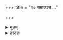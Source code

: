 +++
title = "२० सम्राजञ्च …"

+++
<details><summary>मूलम्</summary>

स॒म्राज॑ञ्च॒ …  
</details>
<details><summary>हरदत्तः</summary>

सम्राजं चेति । गतम् ॥
</details>